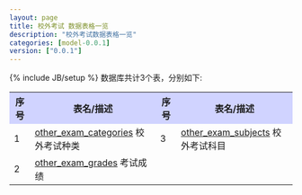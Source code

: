 ```yaml
---
layout: page
title: 校外考试 数据表格一览
description: "校外考试数据表格一览"
categories: [model-0.0.1]
version: ["0.0.1"]
---
```

{% include JB/setup %}
数据库共计3个表，分别如下:

<table class="table table-bordered table-striped table-condensed">
  <tr>
    <th style="background-color:#D0D3FF">序号</th>
    <th style="background-color:#D0D3FF">表名/描述</th>
    <th style="background-color:#D0D3FF">序号</th>
    <th style="background-color:#D0D3FF">表名/描述</th>
  </tr>
  <tr>
    <td>1</td>
    <td><a href="core.html#otherexamcategories">other_exam_categories</a> 校外考试种类</td>
    <td>3</td>
    <td><a href="core.html#otherexamsubjects">other_exam_subjects</a> 校外考试科目</td>
  </tr>
  <tr>
    <td>2</td>
    <td><a href="core.html#otherexamgrades">other_exam_grades</a> 考试成绩</td>
    <td></td>
    <td></td>
  </tr>
</table>
